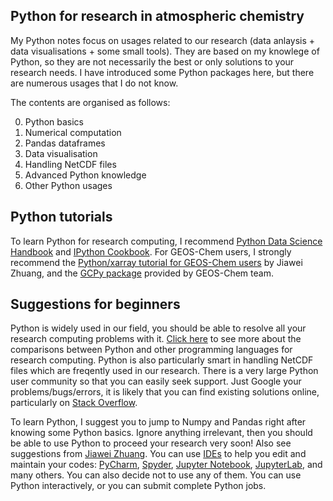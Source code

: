 ## Python for research in atmospheric chemistry
My Python notes focus on usages related to our research (data anlaysis + data visualisations + some small tools). They are based on my knowlege of Python, so they are not necessarily the best or only solutions to your research needs. I have introduced some Python packages here, but there are numerous usages that I do not know. 

The contents are organised as follows:

0. Python basics
1. Numerical computation
2. Pandas dataframes
3. Data visualisation
4. Handling NetCDF files
5. Advanced Python knowledge
6. Other Python usages

## Python tutorials
To learn Python for research computing, I recommend [Python Data Science Handbook](https://jakevdp.github.io/PythonDataScienceHandbook/) and [IPython Cookbook](https://ipython-books.github.io/). For GEOS-Chem users, I strongly recommend the [Python/xarray tutorial for GEOS-Chem users](https://github.com/geoschem/GEOSChem-python-tutorial) by Jiawei Zhuang, and the [GCPy package](https://github.com/geoschem/gcpy) provided by GEOS-Chem team. 

## Suggestions for beginners
Python is widely used in our field, you should be able to resolve all your research computing problems with it. [Click here](https://github.com/geoschem/GEOSChem-python-tutorial#why-python) to see more about the comparisons between Python and other programming languages for research computing. Python is also particularly smart in handling NetCDF files which are freqently used in our research. There is a very large Python user community so that you can easily seek support. Just Google your problems/bugs/errors, it is likely that you can find existing solutions online, particularly on [Stack Overflow](https://stackoverflow.com/). 

To learn Python, I suggest you to jump to Numpy and Pandas right after knowing some Python basics. Ignore anything irrelevant, then you should be able to use Python to proceed your research very soon! Also see suggestions from [Jiawei Zhuang](https://github.com/geoschem/GEOSChem-python-tutorial#how-to-learn-python). You can use [IDEs](https://en.wikipedia.org/wiki/Integrated_development_environment) to help you edit and maintain your codes: [PyCharm](https://www.jetbrains.com/pycharm/), [Spyder](https://www.spyder-ide.org/), [Jupyter Notebook](https://jupyter.org/), [JupyterLab](https://jupyter.org/), and many others. You can also decide not to use any of them. You can use Python interactively, or you can submit complete Python jobs.
